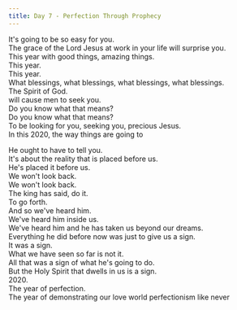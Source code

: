 ```yaml
---
title: Day 7 - Perfection Through Prophecy
---
```

 It's going to be so easy for you.  
The grace of the Lord Jesus at work in your life will surprise you.  
This year with good things, amazing things.  
This year.  
This year.  
What blessings, what blessings, what blessings, what blessings.  
The Spirit of God.  
 will cause men to seek you.  
Do you know what that means?  
Do you know what that means?  
To be looking for you, seeking you, precious Jesus.  
In this 2020, the way things are going to  


  
 He ought to have to tell you.  
It's about the reality that is placed before us.  
He's placed it before us.  
We won't look back.  
We won't look back.  
The king has said, do it.  
To go forth.  
And so we've heard him.  
We've heard him inside us.  
 We've heard him and he has taken us beyond our dreams.  
Everything he did before now was just to give us a sign.  
It was a sign.  
What we have seen so far is not it.  
All that was a sign of what he's going to do.  
 But the Holy Spirit that dwells in us is a sign.  
2020.  
The year of perfection.  
The year of demonstrating our love world perfectionism like never